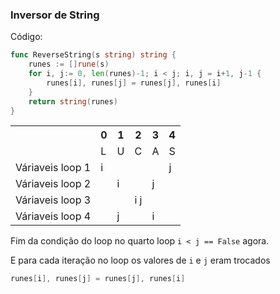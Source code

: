 ### Inversor de String


Código:
```go
func ReverseString(s string) string {
	runes := []rune(s)
	for i, j:= 0, len(runes)-1; i < j; i, j = i+1, j-1 {
		runes[i], runes[j] = runes[j], runes[i]
	}
	return string(runes)
}
```

<table>
<tr>
    <th></th>
    <th>0</th>
    <th>1</th>
    <th>2</th>
    <th>3</th>
    <th>4</th>
</tr>
<tr>
    <td></td>
    <td>L</td>
    <td>U</td>
    <td>C</td>
    <td>A</td>
    <td>S</td>
</tr>
<tr>
    <td>Váriaveis loop 1</td>
    <td>i</td>
    <td></td>
    <td></td>
    <td></td>
    <td>j</td>
</tr>
<tr>
    <td>Váriaveis loop 2</td>
    <td></td>
    <td>i</td>
    <td></td>
    <td>j</td>
    <td></td>
</tr>
<tr>
    <td>Váriaveis loop 3</td>
    <td></td>
    <td></td>
    <td>i j</td>
    <td></td>
    <td></td>
</tr>
<tr>
    <td>Váriaveis loop 4</td>
    <td></td>
    <td>j</td>
    <td></td>
    <td>i</td>
    <td></td>
</tr>
</table>

Fim da condição do loop no quarto loop `i < j == False` agora.

E para cada iteração no loop os valores de `i` e `j` eram trocados
```go
runes[i], runes[j] = runes[j], runes[i]
```
